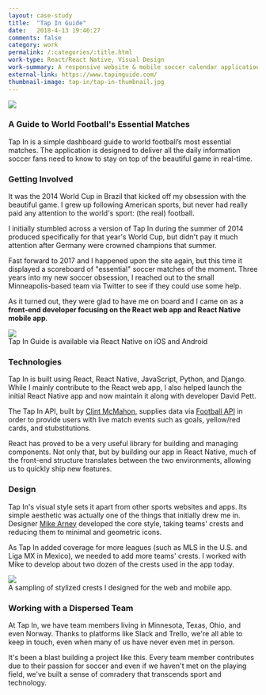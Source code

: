```yaml
---
layout: case-study
title:  "Tap In Guide"
date:   2018-4-13 19:46:27
comments: false
category: work
permalink: /:categories/:title.html
work-type: React/React Native, Visual Design
work-summary: A responsive website & mobile soccer calendar application with context. Everything soccer fans need to know about the matches of the moment.
external-link: https://www.tapinguide.com/
thumbnail-image: tap-in/tap-in-thumbnail.jpg
---
```


<div class="grid grid--featured-image">
  <div class="grid__item grid__item--full">
      <img  src="{{ site.url }}/assets/work/tap-in/featured-image-tap-in@2x.jpg">
  </div>
</div>

### A Guide to World Football's Essential Matches
Tap In is a simple dashboard guide to world football’s most essential matches. The application is designed to deliver all the daily information soccer fans need to know to stay on top of the beautiful game in real-time.


### Getting Involved
It was the 2014 World Cup in Brazil that kicked off my obsession with the beautiful game. I grew up following American sports, but never had really paid any attention to the world's sport: (the real) football.

I initially stumbled across a version of Tap In during the summer of 2014 produced specifically for that year's World Cup, but didn't pay it much attention after Germany were crowned champions that summer.

Fast forward to 2017 and I happened upon the site again, but this time it displayed a scoreboard of "essential" soccer matches of the moment. Three years into my new soccer obsession, I reached out to the small Minneapolis-based team via Twitter to see if they could use some help.

As it turned out, they were glad to have me on board and I came on as a <strong>front-end developer focusing on the React web app and React Native mobile app</strong>.

<div class="grid grid--featured-image">
  <div class="grid__item grid__item--full">
      <img  src="{{ site.url }}/assets/work/tap-in/tap-in-mobile-screens@2x.jpg">
  </div>
  <span class="img-caption">
    Tap In Guide is available via React Native on iOS and Android
  </span>
</div>

### Technologies
Tap In is built using React, React Native, JavaScript, Python, and Django. While I mainly contribute to the React web app, I also helped launch the initial React Native app and now maintain it along with developer David Pett.

The Tap In API, built by <a href="https://twitter.com/minnepixel" target="_blank" class="link--text-in-p">Clint McMahon</a>, supplies data via <a href="https://football-api.com/" target="_blank" class="link--text-in-p">Football API</a> in order to provide users with live match events such as goals, yellow/red cards, and stubstitutions.

React has proved to be a very useful library for building and managing components. Not only that, but by building our app in React Native, much of the front-end structure translates between the two environments, allowing us to quickly ship new features.

### Design
Tap In's visual style sets it apart from other sports websites and apps. Its simple aesthetic was actually one of the things that initially drew me in. Designer <a href="https://twitter.com/mike_arney" target="_blank" class="link--text-in-p">Mike Arney</a> developed the core style, taking teams' crests and reducing them to minimal and geometric icons.

As Tap In added coverage for more leagues (such as MLS in the U.S. and Liga MX in Mexico), we needed to add more teams' crests. I worked with Mike to develop about two dozen of the crests used in the app today.

<div class="grid grid--featured-image">
  <div class="grid__item grid__item--full">
      <img  src="{{ site.url }}/assets/work/tap-in/tap-in-crests@2x.png">
  </div>
  <span class="img-caption">
    A sampling of stylized crests I designed for the web and mobile app.
  </span>
</div>

### Working with a Dispersed Team
At Tap In, we have team members living in Minnesota, Texas, Ohio, and even Norway. Thanks to platforms like Slack and Trello, we're all able to keep in touch, even when many of us have never even met in person.

It's been a blast building a project like this. Every team member contributes due to their passion for soccer and even if we haven't met on the playing field, we've built a sense of comradery that transcends sport and technology.



